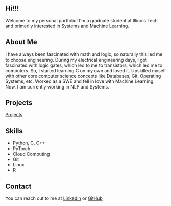 ## Hi!!!
Welcome to my personal portfolio! I'm a graduate student at Illinois Tech and primarily interested in Systems and Machine Learning.

## About Me
I have always been fascinated with math and logic, so naturally this led me to choose engineering. During my electrical engineering days, I got fascinated with logic gates, which led to me to transistors, which led me to computers. So, I started learning C on my own and loved it. Upskilled myself with other core computer science concepts like Databases, Git, Operating Systems, etc. Worked as a SWE and fell in love with Machine Learning. Now, I am currently working in NLP and Systems.

## Projects
[Projects](/Projects/project.html)
## Skills
- Python, C, C++
- PyTorch
- Cloud Computing
- Git
- Linux
- R

## Contact
You can reach out to me at [LinkedIn](https://www.linkedin.com/in/manikanta-patamsetti/) or [GitHub](https://github.com/manikantateja973)
